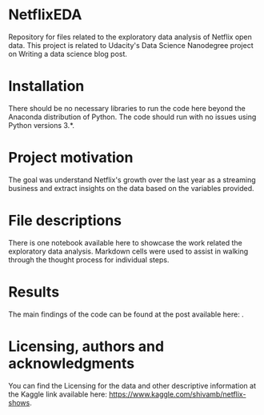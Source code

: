 # NetflixEDA
Repository for files related to the exploratory data analysis of Netflix open data. This project is related to Udacity's Data Science Nanodegree project on Writing a data science blog post.

# Installation

There should be no necessary libraries to run the code here beyond the Anaconda distribution of Python. The code should run with no issues using Python versions 3.*.

# Project motivation
The goal was understand Netflix's growth over the last year as a streaming business and extract insights on the data based on the variables provided.

# File descriptions
There is one notebook available here to showcase the work related the exploratory data analysis. Markdown cells were used to assist in walking through the thought process for individual steps.

# Results
The main findings of the code can be found at the post available here: .

# Licensing, authors and acknowledgments
You can find the Licensing for the data and other descriptive information at the Kaggle link available here: https://www.kaggle.com/shivamb/netflix-shows. 
